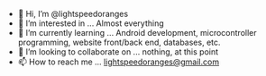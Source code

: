- 👋 Hi, I’m @lightspeedoranges
- 👀 I’m interested in ... Almost everything
- 🌱 I’m currently learning ... Android development, microcontroller programming, website front/back end, databases, etc.
- 💞️ I’m looking to collaborate on ... nothing, at this point
- 📫 How to reach me ... lightspeedoranges@gmail.com

<!---
lightspeedoranges/lightspeedoranges is a ✨ special ✨ repository because its `README.md` (this file) appears on your GitHub profile.
You can click the Preview link to take a look at your changes.
--->
